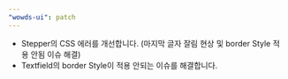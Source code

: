 ```yaml
---
"wowds-ui": patch
---
```


- Stepper의 CSS 에러를 개선합니다. (마지막 글자 잘림 현상 및 border Style 적용 안됨 이슈 해결)
- Textfield의 border Style이 적용 안되는 이슈를 해결합니다.
